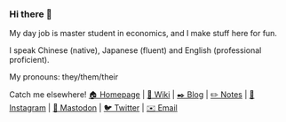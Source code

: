 ### Hi there 👋

<!--
**loikein/loikein** is a ✨ _special_ ✨ repository because its `README.md` (this file) appears on your GitHub profile.

Here are some ideas to get you started:

- 🔭 I’m currently working on ...
- 🌱 I’m currently learning ...
- 👯 I’m looking to collaborate on ...
- 🤔 I’m looking for help with ...
- 💬 Ask me about ...
- 📫 How to reach me: ...
- 😄 Pronouns: ...
- ⚡ Fun fact: ...
-->

My day job is master student in economics, and I make stuff here for fun.

I speak Chinese (native), Japanese (fluent) and English (professional proficient).

My pronouns: they/them/their

Catch me elsewhere! [🏠 Homepage](https://www.loikein.one/) | [🥝 Wiki](https://wiki.loikein.one/) | [✒️ Blog](https://blog.loikein.one/) | [✏️ Notes](https://notes.loikein.one/post/) | [📸 Instagram](https://www.instagram.com/loikein/) | [🐘 Mastodon](https://mastodon.social/@loikein) | [🐦 Twitter](https://twitter.com/loikein1) | [✉️ Email](mailto:wanleiqiong@gmail.com)
